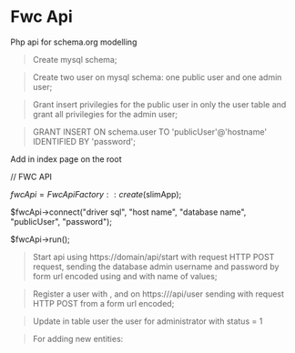 # Fwc Api

Php api for schema.org modelling


> Create mysql schema;

> Create two user on mysql schema: one public user and one admin user;

> Grant insert privilegies for the public user in only the user table and grant all privilegies for the admin user;

> GRANT INSERT ON schema.user TO 'publicUser'@'hostname' IDENTIFIED BY 'password';


Add in index page on the root
 
//  FWC API
 
$fwcApi = FwcApiFactory::create($slimApp);

$fwcApi->connect("driver sql", "host name", "database name", "publicUser", "password");

$fwcApi->run();



> Start api using https://domain/api/start with request HTTP POST request, sending the database admin username and password by form url encoded using <username> and <password> with name of values;

> Register a user with <name>, <email> and <password> on https://<domain>/api/user sending with request HTTP POST from a form url encoded;

> Update in table user the user for administrator with status = 1


> For adding new entities:
